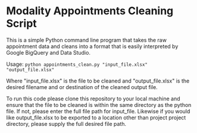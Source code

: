 # Modality Appointments Cleaning Script

This is a simple Python command line program that takes the raw appointment data and cleans into a format that is easily interpreted by Google BigQuery and Data Studio.

Usage: `python appointments_clean.py "input_file.xlsx" "output_file.xlsx"`

Where "input_file.xlsx" is the file to be cleaned and "output_file.xlsx" is the desired filename and or destination of the cleaned output file.

To run this code please clone this repository to your local machine and ensure that the file to be cleaned is within the same directory as the python file. If not, please enter the full file path for input_file. Likewise if you would like output_file.xlsx to be exported to a location other than project project directory, please supply the full desired file path.


